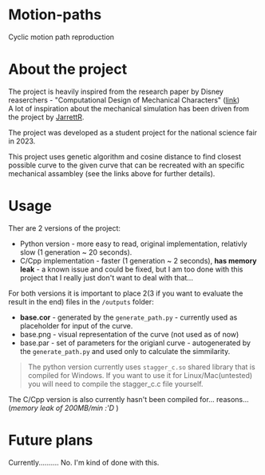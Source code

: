 # Motion-paths
Cyclic motion path reproduction

# About the project
The project is heavily inspired from the research paper by Disney reaserchers - "Computational Design of Mechanical Characters" ([link](https://studios.disneyresearch.com/wp-content/uploads/2019/03/Computational-Design-of-Mechanical-Characters-1.pdf))  
A lot of inspiration about the mechanical simulation has been driven from the project by [JarrettR](https://github.com/JarrettR/Stagger).

The project was developed as a student project for the national science fair in 2023.

This project uses genetic algorithm and cosine distance to find closest possible curve to the given curve that can be recreated with an specific mechanical assambley (see the links above for further details). 

# Usage
Ther are 2 versions of the project:
 - Python version - more easy to read, original implementation, relativly slow (1 generation ~ 20 seconds).
 - C/Cpp implementation - faster (1 generation ~ 2 seconds), **has memory leak** - a known issue and could be fixed, but I am too done with this project that I really just don't want to deal with that...

For both versions it is important to place 2(3 if you want to evaluate the result in the end) files in the `/outputs` folder:
 - **base.cor** - generated by the `generate_path.py` - currently used as placeholder for input of the curve.
 - base.png - visual representation of the curve (not used as of now)
 - base.par - set of parameters for the origianl curve - autogenerated by the `generate_path.py` and used only to calculate the simmilarity.

> The python version currently uses `stagger_c.so` shared library that is compiled for Windows. If you want to use it for Linux/Mac(untested) you will need to compile the stagger_c.c file yourself.

The C/Cpp version is also currently hasn't been compiled for... reasons... (*memory leak of 200MB/min :'D* )

# Future plans
Currently.......... No. I'm kind of done with this.